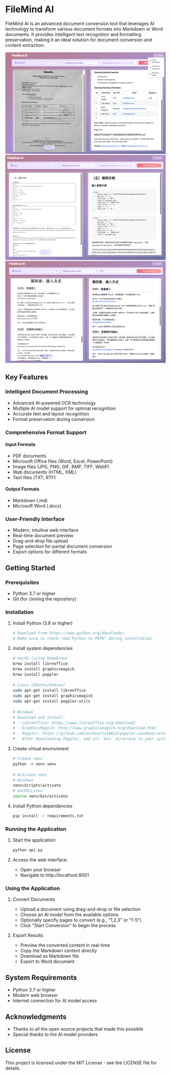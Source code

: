 # FileMind AI

FileMind AI is an advanced document conversion tool that leverages AI technology to transform various document formats into Markdown or Word documents. It provides intelligent text recognition and formatting preservation, making it an ideal solution for document conversion and content extraction.

![alt text](README/image-3.png)
![alt text](README/image-2.png)
![alt text](README/image-4.png)
## Key Features

### Intelligent Document Processing
- Advanced AI-powered OCR technology
- Multiple AI model support for optimal recognition
- Accurate text and layout recognition
- Format preservation during conversion

### Comprehensive Format Support

#### Input Formats
- PDF documents
- Microsoft Office files (Word, Excel, PowerPoint)
- Image files (JPG, PNG, GIF, BMP, TIFF, WebP)
- Web documents (HTML, XML)
- Text files (TXT, RTF)

#### Output Formats
- Markdown (.md)
- Microsoft Word (.docx)

### User-Friendly Interface
- Modern, intuitive web interface
- Real-time document preview
- Drag-and-drop file upload
- Page selection for partial document conversion
- Export options for different formats

## Getting Started

### Prerequisites
- Python 3.7 or higher
- Git (for cloning the repository)

### Installation

1. Install Python (3.8 or higher)
   ```bash
   # Download from https://www.python.org/downloads/
   # Make sure to check "Add Python to PATH" during installation
   ```

2. Install system dependencies
   ```bash
   # macOS (using Homebrew)
   brew install libreoffice
   brew install graphicsmagick
   brew install poppler
   
   # Linux (Ubuntu/Debian)
   sudo apt-get install libreoffice
   sudo apt-get install graphicsmagick
   sudo apt-get install poppler-utils
   
   # Windows
   # Download and install:
   # - LibreOffice: https://www.libreoffice.org/download/
   # - GraphicsMagick: http://www.graphicsmagick.org/download.html
   # - Poppler: https://github.com/oschwartz10612/poppler-windows/releases/
   #   After downloading Poppler, add its 'bin' directory to your system PATH
   ```

3. Create virtual environment
   ```bash
   # Create venv
   python -m venv venv
   
   # Activate venv
   # Windows
   venv\Scripts\activate
   # macOS/Linux
   source venv/bin/activate
   ```

4. Install Python dependencies
   ```bash
   pip install -r requirements.txt
   ```

### Running the Application

1. Start the application:
   ```bash
   python api.py
   ```

2. Access the web interface:
   - Open your browser
   - Navigate to http://localhost:8001

### Using the Application

1. Convert Documents
   - Upload a document using drag-and-drop or file selection
   - Choose an AI model from the available options
   - Optionally specify pages to convert (e.g., "1,2,3" or "1-5")
   - Click "Start Conversion" to begin the process

2. Export Results
   - Preview the converted content in real-time
   - Copy the Markdown content directly
   - Download as Markdown file
   - Export to Word document

## System Requirements
- Python 3.7 or higher
- Modern web browser
- Internet connection for AI model access

## Acknowledgments
- Thanks to all the open source projects that made this possible
- Special thanks to the AI model providers

## License
This project is licensed under the MIT License - see the LICENSE file for details.